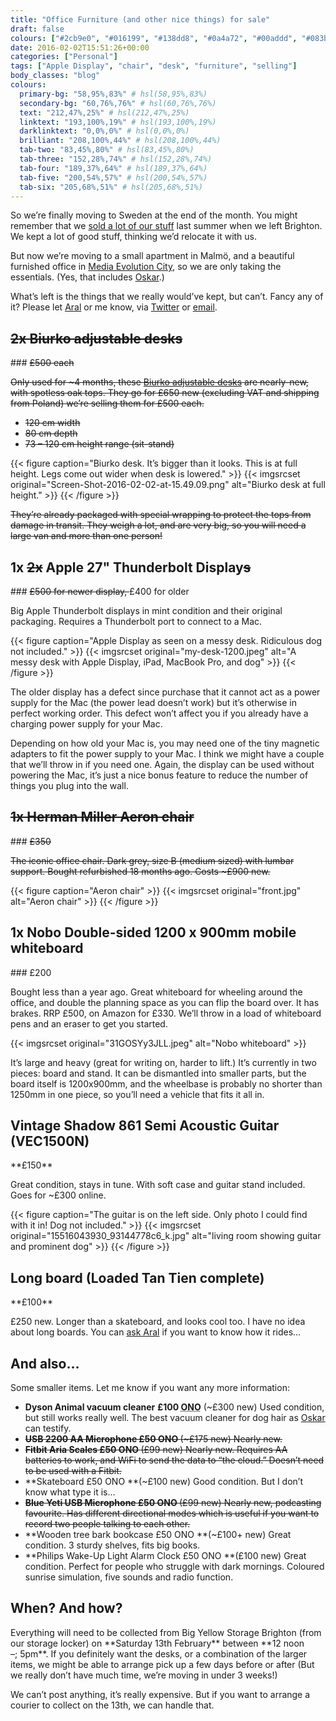 ```yaml
---
title: "Office Furniture (and other nice things) for sale"
draft: false
colours: ["#2cb9e0", "#016199", "#138dd8", "#0a4a72", "#00addd", "#083b5b", "#3acaea"]
date: 2016-02-02T15:51:26+00:00
categories: ["Personal"]
tags: ["Apple Display", "chair", "desk", "furniture", "selling"]
body_classes: "blog"
colours:
  primary-bg: "58,95%,83%" # hsl(58,95%,83%)
  secondary-bg: "60,76%,76%" # hsl(60,76%,76%)
  text: "212,47%,25%" # hsl(212,47%,25%)
  linktext: "193,100%,19%" # hsl(193,100%,19%)
  darklinktext: "0,0%,0%" # hsl(0,0%,0%)
  brilliant: "208,100%,44%" # hsl(208,100%,44%)
  tab-two: "83,45%,80%" # hsl(83,45%,80%)
  tab-three: "152,28%,74%" # hsl(152,28%,74%)
  tab-four: "189,37%,64%" # hsl(189,37%,64%)
  tab-five: "200,54%,57%" # hsl(200,54%,57%)
  tab-six: "205,68%,51%" # hsl(205,68%,51%)
---
```


So we’re finally moving to Sweden at the end of the month. You might remember that we [sold a lot of our stuff](/book-bundles/) last summer when we left Brighton. We kept a lot of good stuff, thinking we’d relocate it with us.

But now we’re moving to a small apartment in Malmö, and a beautiful furnished office in [Media Evolution City](http://www.mediaevolutioncity.se), so we are only taking the essentials. (Yes, that includes [Oskar](http://twitter.com/gigapup).)

What’s left is the things that we really would’ve kept, but can’t. Fancy any of it? Please let [Aral](http://twitter.com/aral) or me know, via [Twitter](http://twitter.com/laurakalbag) or [email](mailto:hello@ind.ie).

<h2 id="desks"><del>2x Biurko adjustable desks</del></h2>
### <del>£500 each</del>

<del>Only used for ~4 months, these [Biurko adjustable desks](http://biurkobiurko.com) are nearly-new, with spotless oak tops. They go for £650 new (excluding VAT and shipping from Poland) we’re selling them for £500 each.</del>

* <del>120 cm width</del>
* <del>80 cm depth</del>
* <del>73 – 120 cm height range (sit-stand)</del>

{{< figure caption="Biurko desk. It’s bigger than it looks. This is at full height. Legs come out wider when desk is lowered." >}}
  	{{< imgsrcset original="Screen-Shot-2016-02-02-at-15.49.09.png" alt="Biurko desk at full height." >}}
{{< /figure >}}

<del>They’re already packaged with special wrapping to protect the tops from damage in transit. They weigh a lot, and are very big, so you will need a large van and more than one person!</del>

<h2 id="apple-displays">1x <del>2x</del> Apple 27" Thunderbolt Display<del>s</del></h2>
### <del>£500 for newer display, </del>£400 for older

Big Apple Thunderbolt displays in mint condition and their original packaging. Requires a Thunderbolt port to connect to a Mac.

{{< figure caption="Apple Display as seen on a messy desk. Ridiculous dog not included." >}}
  	{{< imgsrcset original="my-desk-1200.jpeg" alt="A messy desk with Apple Display, iPad, MacBook Pro, and dog" >}}
{{< /figure >}}

The older display has a defect since purchase that it cannot act as a power supply for the Mac (the power lead doesn’t work) but it’s otherwise in perfect working order. This defect won’t affect you if you already have a charging power supply for your Mac.

Depending on how old your Mac is, you may need one of the tiny magnetic adapters to fit the power supply to your Mac. I think we might have a couple that we’ll throw in if you need one. Again, the display can be used without powering the Mac, it’s just a nice bonus feature to reduce the number of things you plug into the wall.

<h2 id="aeron-chair"><del>1x Herman Miller Aeron chair</del></h2>
### <del>£350</del>

<del>The iconic office chair. Dark grey, size B (medium sized) with lumbar support. Bought refurbished 18 months ago. Costs ~£900 new.</del>

{{< figure caption="Aeron chair" >}}
  	{{< imgsrcset original="front.jpg" alt="Aeron chair" >}}
{{< /figure >}}

<h2 id="whiteboard">1x Nobo Double-sided 1200 x 900mm mobile whiteboard</h2>
### £200

Bought less than a year ago. Great whiteboard for wheeling around the office, and double the planning space as you can flip the board over. It has brakes. RRP £500, on Amazon for £330. We’ll throw in a load of whiteboard pens and an eraser to get you started.

{{< imgsrcset original="31GOSYy3JLL.jpeg" alt="Nobo whiteboard" >}}

It’s large and heavy (great for writing on, harder to lift.) It’s currently in two pieces: board and stand. It can be dismantled into smaller parts, but the board itself is 1200x900mm, and the wheelbase is probably no shorter than 1250mm in one piece, so you’ll need a vehicle that fits it all in.

<h2 id="guitar">Vintage Shadow 861 Semi Acoustic Guitar (VEC1500N)</h2>
**£150**

Great condition, stays in tune. With soft case and guitar stand included. Goes for ~£300 online.

{{< figure caption="The guitar is on the left side. Only photo I could find with it in! Dog not included." >}}
  	{{< imgsrcset original="15516043930_93144778c6_k.jpg" alt="living room showing guitar and prominent dog" >}}
{{< /figure >}}

<h2 id="long-board">Long board (Loaded Tan Tien complete)</h2>
**£100**

£250 new. Longer than a skateboard, and looks cool too. I have no idea about long boards. You can [ask Aral](http://twitter.com/aral) if you want to know how it rides…

<h2 id="and-also">And also…</h2>
Some smaller items. Let me know if you want any more information:

* **Dyson Animal vacuum cleaner** **£100 <abbr title="Or nearest offer">ONO</abbr>** (~£300 new) Used condition, but still works really well. The best vacuum cleaner for dog hair as [Oskar](http://twitter.com/gigapup) can testify.
* **<del>USB 2200 AA Microphone £50 ONO </del>**<del>(~£175 new) Nearly new.</del>
* **<del>Fitbit Aria Scales £50 ONO </del>**<del>(£99 new) Nearly new. Requires AA batteries to work, and WiFi to send the data to “the cloud.” Doesn’t need to be used with a Fitbit.</del>
* **Skateboard £50 ONO **(~£100 new) Good condition. But I don’t know what type it is…
* **<del>Blue Yeti USB Microphone £50 ONO </del>**<del>(£99 new) Nearly new, podcasting favourite. Has different directional modes which is useful if you want to record two people talking to each other.</del>
* **Wooden tree bark bookcase £50 ONO **(~£100+ new) Great condition. 3 sturdy shelves, fits big books.
* **Philips Wake-Up Light Alarm Clock £50 ONO **(£100 new) Great condition. Perfect for people who struggle with dark mornings. Coloured sunrise simulation, five sounds and radio function.

<h2 id="when-and-how">When? And how?</h2>
Everything will need to be collected from Big Yellow Storage Brighton (from our storage locker) on **Saturday 13th February** between **12 noon –; 5pm**. If you definitely want the desks, or a combination of the larger items, we might be able to arrange pick up a few days before or after (But we really don’t have much time, we’re moving in under 3 weeks!)

We can’t post anything, it’s really expensive. But if you want to arrange a courier to collect on the 13th, we can handle that.

	